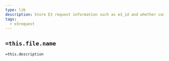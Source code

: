 ```yaml
---
type: lib
description: Store E3 request information such as e3_id and whether components have been instantiated.
tags:
  - e3request
---
```

## `=this.file.name`

`=this.description`